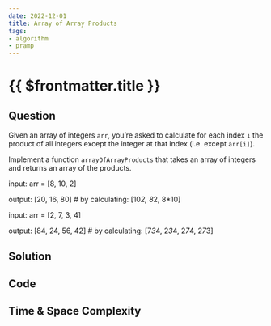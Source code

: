 ```yaml
---
date: 2022-12-01
title: Array of Array Products
tags:
- algorithm
- pramp 
---
```

# {{ $frontmatter.title }}

## Question
Given an array of integers `arr`, you’re asked to calculate for each index `i`
the product of all integers except the integer at that index (i.e. except `arr[i]`).

Implement a function `arrayOfArrayProducts` that takes an array of integers and returns an array of the products.

input:  arr = [8, 10, 2]

output: [20, 16, 80] # by calculating: [10*2, 8*2, 8*10]

input:  arr = [2, 7, 3, 4]

output: [84, 24, 56, 42] # by calculating: [7*3*4, 2*3*4, 2*7*4, 2*7*3]

## Solution

## Code

## Time & Space Complexity




